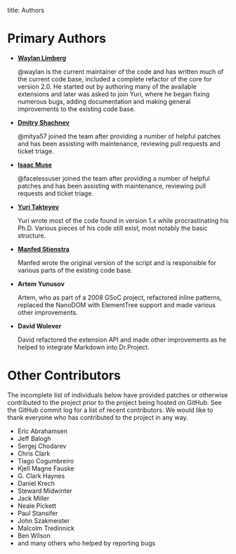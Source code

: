 title: Authors

Primary Authors
===============

* __[Waylan Limberg](https://github.com/waylan)__

    @waylan is the current maintainer of the code and has written much of the
    current code base, included a complete refactor of the core for version 2.0.
    He started out by authoring many of the available extensions and later was
    asked to join Yuri, where he began fixing numerous bugs, adding
    documentation and making general improvements to the existing code base.

* __[Dmitry Shachnev](https://github.com/mitya57)__

    @mitya57 joined the team after providing a number of helpful patches and has
    been assisting with maintenance, reviewing pull requests and ticket triage.

* __[Isaac Muse](https://github.com/facelessuser)__

    @facelessuser joined the team after providing a number of helpful patches
    and has been assisting with maintenance, reviewing pull requests and ticket
    triage.

* __[Yuri Takteyev](http://freewisdom.org/)__

    Yuri wrote most of the code found in version 1.x while procrastinating his
    Ph.D. Various pieces of his code still exist, most notably the basic
    structure.

* __[Manfed Stienstra](http://www.dwerg.net/)__

    Manfed wrote the original version of the script and is responsible for
    various parts of the existing code base.

* __Artem Yunusov__

    Artem, who as part of a 2008 GSoC project, refactored inline patterns,
    replaced the NanoDOM with ElementTree support and made various other
    improvements.

* __David Wolever__

    David refactored the extension API and made other improvements
    as he helped to integrate Markdown into Dr.Project.

Other Contributors
==================

The incomplete list of individuals below have provided patches or otherwise
contributed to the project prior to the project being hosted on GitHub. See the
GitHub commit log for a list of recent contributors. We would like to thank
everyone who has contributed to the project in any way.

* Eric Abrahamsen
* Jeff Balogh
* Sergej Chodarev
* Chris Clark
* Tiago Cogumbreiro
* Kjell Magne Fauske
* G. Clark Haynes
* Daniel Krech
* Steward Midwinter
* Jack Miller
* Neale Pickett
* Paul Stansifer
* John Szakmeister
* Malcolm Tredinnick
* Ben Wilson
* and many others who helped by reporting bugs
